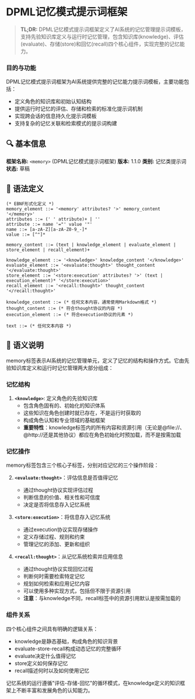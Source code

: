 # DPML记忆模式提示词框架

> **TL;DR:** DPML记忆模式提示词框架定义了AI系统的记忆管理提示词模板，支持先验知识库定义与运行时记忆管理，包含知识库(knowledge)、评估(evaluate)、存储(store)和回忆(recall)四个核心组件，实现完整的记忆能力。

### 目的与功能

DPML记忆模式提示词框架为AI系统提供完整的记忆能力提示词模板，主要功能包括：
- 定义角色的知识库和初始认知结构
- 提供运行时记忆的评估、存储和检索的标准化提示词机制
- 实现跨会话的信息持久化提示词模板
- 支持复杂的记忆关联和检索模式的提示词构建

## 🔍 基本信息

**框架名称:** `<memory>` (DPML记忆模式提示词框架)
**版本:** 1.1.0
**类别:** 记忆类提示词
**状态:** 草稿

## 📝 语法定义

```ebnf
(* EBNF形式化定义 *)
memory_element ::= '<memory' attributes? '>' memory_content '</memory>'
attributes ::= (' ' attribute)+ | ''
attribute ::= name '="' value '"'
name ::= [a-zA-Z][a-zA-Z0-9_-]*
value ::= [^"]*

memory_content ::= (text | knowledge_element | evaluate_element | store_element | recall_element)+

knowledge_element ::= '<knowledge>' knowledge_content '</knowledge>'
evaluate_element ::= '<evaluate:thought>' thought_content '</evaluate:thought>'
store_element ::= '<store:execution' attributes? '>' (text | execution_element)* '</store:execution>'
recall_element ::= '<recall:thought>' thought_content '</recall:thought>'

knowledge_content ::= (* 任何文本内容，通常使用Markdown格式 *)
thought_content ::= (* 符合thought协议的内容 *)
execution_element ::= (* 符合execution协议的元素 *)

text ::= (* 任何文本内容 *)
```

## 🧩 语义说明

memory标签表示AI系统的记忆管理单元，定义了记忆的结构和操作方式。它由先验知识库定义和运行时记忆管理两大部分组成：

### 记忆结构

1. **`<knowledge>`**: 定义角色的先验知识库
   - 包含角色固有的、初始化的知识体系
   - 这些知识在角色创建时就已存在，不是运行时获取的
   - 构成角色认知和专业领域的基础框架
   - **重要特性**：knowledge标签内的所有内容和资源引用（无论是@file://、@http://还是其他协议）都应在角色初始化时预加载，而不是按需加载

### 记忆操作

memory标签包含三个核心子标签，分别对应记忆的三个操作阶段：

2. **`<evaluate:thought>`**：评估信息是否值得记忆
   - 通过thought协议实现评估过程
   - 判断信息的价值、相关性和可信度
   - 决定是否将信息存入记忆系统

3. **`<store:execution>`**：将信息存入记忆系统
   - 通过execution协议实现存储操作
   - 定义存储过程、规则和约束
   - 管理记忆的添加、更新和组织

4. **`<recall:thought>`**：从记忆系统检索并应用信息
   - 通过thought协议实现回忆过程
   - 判断何时需要检索特定记忆
   - 规划如何检索和应用记忆内容
   - 可以使用多种实现方式，包括但不限于资源引用
   - **注意**：与knowledge不同，recall标签中的资源引用默认是按需加载的

### 组件关系

四个核心组件之间具有明确的逻辑关系：
- knowledge是静态基础，构成角色的知识背景
- evaluate-store-recall构成动态记忆的完整循环
- evaluate决定什么值得记忆
- store定义如何保存记忆
- recall描述何时以及如何使用记忆

记忆系统的运行遵循"评估-存储-回忆"的循环模式，在knowledge定义的知识框架上不断丰富和发展角色的认知能力。

